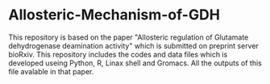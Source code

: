 # Allosteric-Mechanism-of-GDH
This repository is based on the paper "Allosteric regulation of Glutamate dehydrogenase deamination activity" which is submitted on preprint server bioRxiv. This repository includes the codes and data files which is developed useing Python, R, Linax shell and Gromacs. All the outputs of this file avalable in that paper.  
